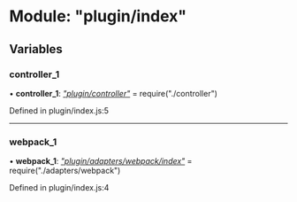 # Module: "plugin/index"

## Variables

###  controller_1

• **controller_1**: *["plugin/controller"](_plugin_controller_.md)* = require("./controller")

Defined in plugin/index.js:5

___

###  webpack_1

• **webpack_1**: *["plugin/adapters/webpack/index"](_plugin_adapters_webpack_index_.md)* = require("./adapters/webpack")

Defined in plugin/index.js:4
